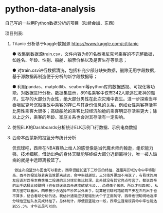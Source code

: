 # python-data-analysis
 自己写的一些用Python数据分析的项目（陆续会加、东西）

项目列表:
1. Titanic
	分析基于kaggle数据源 https://www.kaggle.com/c/titanic
	
	● 收集到数据源train.csv，文件内容为891名泰坦尼克号乘客的不完整数据，如姓名、年龄、性别、船舱、船票价格以及是否生存等信息；
	
	● 对train.csv进行数据清洗，包括补充少部分缺失数据，删除无用字段数据，基于源数据再制造便于分析的新字段数据等；
	
	● 利用pandas、matplotlib、seaborn等python库的数据透视、可视化等功能，对数据进行分析。数据集显示，891名乘客中仅有342人能逃过死神的魔爪，生存的大部分为女性，绝大部分男性在此次灾难中丧生。进一步探索当年泰坦尼克号沉船事故中乘客的存亡与其身份信息的关系，例如女性乘客存活率比男性乘客大很多；高级船舱的乘客比较经济船舱的乘客明显存活率更大；除以上之外，乘客的年龄、家庭关系也会对其存活有一定影响。
	
2. 仿照ELK的Dashboards分析统计ELK示例飞行数据、示例电商数据

3. 西帝本西蒙斯的投篮分布统计分析

	侃侃球吧，西帝在NBA赛场上给人的感觉像是当代魔术师约翰逊，组织能力强，技术细腻，借助出色的身体天赋能够终结大部分近距离得分，唯一被人诟病的就是中远距离投篮了。
	
     	做这次投篮分布图也可以看出，西帝很擅长篮下三秒区的终结，近距离区域的命中率特别高，西帝的投篮随着离篮筐距离越远，命中率就越低，三分线外更加不用说了，有看球的朋友应该对西帝本赛季唯二投进的三分球印象比较深，此外就没有其它亮点可言了。都说西帝的出手选择比较聪明（也有球迷说西帝进攻欲望冷淡...怂得像个弟弟，所以才叫西弟），从直方图可以看出，西帝极少会选择三秒区以外出手，就算是罚球线踏前两三步左右的出手也不算多，结合看球分析的话，我估计通常应该是碰到大个子正面防守，西帝也很聪明地选择分球给空位队友完成终结了。总体统计，即便投篮能力一般，西帝生涯常规赛命中率也能达到55.5%，才华还是可以的。
